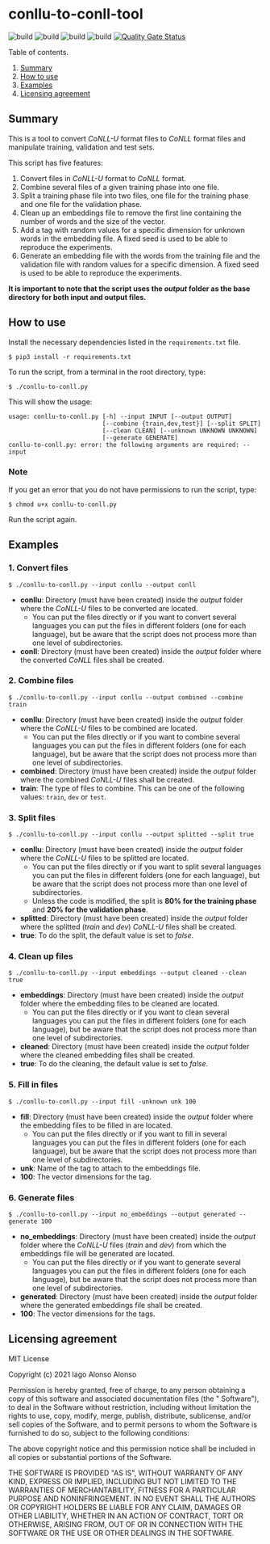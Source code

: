 # conllu-to-conll-tool

![build](https://img.shields.io/badge/build-passing-success) ![build](https://img.shields.io/badge/license-MIT-success) ![build](https://img.shields.io/badge/python-3.6%2B-blue) ![build](https://img.shields.io/badge/platform-linux--64-lightgrey) [![Quality Gate Status](https://sonarcloud.io/api/project_badges/measure?project=MinionAttack_conllu-to-conll-tool&metric=alert_status)](https://sonarcloud.io/dashboard?id=MinionAttack_conllu-to-conll-tool)


Table of contents.

1. [Summary](#summary)
2. [How to use](#how-to-use)
3. [Examples](#examples)
4. [Licensing agreement](#licensing-agreement)

## Summary

This is a tool to convert *CoNLL-U* format files to *CoNLL* format files and manipulate training, validation and test sets.

This script has five features:

1. Convert files in *CoNLL-U* format to *CoNLL* format.
2. Combine several files of a given training phase into one file.
3. Split a training phase file into two files, one file for the training phase and one file for the validation phase.
4. Clean up an embeddings file to remove the first line containing the number of words and the size of the vector.
5. Add a tag with random values for a specific dimension for unknown words in the embedding file. A fixed seed is used to be able to
   reproduce the experiments.
6. Generate an embedding file with the words from the training file and the validation file with random values for a specific dimension. A
   fixed seed is used to be able to reproduce the experiments.

**It is important to note that the script uses the _output_ folder as the base directory for both input and output files.**

## How to use

Install the necessary dependencies listed in the `requirements.txt` file.

`$ pip3 install -r requirements.txt`

To run the script, from a terminal in the root directory, type:

`$ ./conllu-to-conll.py`

This will show the usage:

```  
usage: conllu-to-conll.py [-h] --input INPUT [--output OUTPUT]
                          [--combine {train,dev,test}] [--split SPLIT]
                          [--clean CLEAN] [--unknown UNKNOWN UNKNOWN]
                          [--generate GENERATE]
conllu-to-conll.py: error: the following arguments are required: --input  
```  

### Note

If you get an error that you do not have permissions to run the script, type:

`$ chmod u+x conllu-to-conll.py`

Run the script again.

## Examples

### 1. Convert files

`$ ./conllu-to-conll.py --input conllu --output conll`

- **conllu**: Directory (must have been created) inside the *output* folder where the *CoNLL-U* files to be converted are located.
  - You can put the files directly or if you want to convert several languages you can put the files in different folders (one for each
    language), but be aware that the script does not process more than one level of subdirectories.
- **conll**: Directory (must have been created) inside the *output* folder where the converted *CoNLL* files shall be created.

### 2. Combine files

`$ ./conllu-to-conll.py --input conllu --output combined --combine train`

- **conllu**: Directory (must have been created) inside the *output* folder where the *CoNLL-U* files to be combined are located.
  - You can put the files directly or if you want to combine several languages you can put the files in different folders (one for each
    language), but be aware that the script does not process more than one level of subdirectories.
- **combined**: Directory (must have been created) inside the *output* folder where the combined *CoNLL-U* files shall be created.
- **train**: The type of files to combine. This can be one of the following values: `train`, `dev` or `test`.

### 3. Split files

`$ ./conllu-to-conll.py --input conllu --output splitted --split true`

- **conllu**: Directory (must have been created) inside the *output* folder where the *CoNLL-U* files to be splitted are located.
  - You can put the files directly or if you want to split several languages you can put the files in different folders (one for each
    language), but be aware that the script does not process more than one level of subdirectories.
  - Unless the code is modified, the split is **80% for the training phase** and **20% for the validation phase**.
- **splitted**: Directory (must have been created) inside the *output* folder where the splitted (*train* and *dev*) *CoNLL-U* files shall
  be created.
- **true**: To do the split, the default value is set to *false*.

### 4. Clean up files

`$ ./conllu-to-conll.py --input embeddings --output cleaned --clean true`

- **embeddings**: Directory (must have been created) inside the *output* folder where the embedding files to be cleaned are located.
  - You can put the files directly or if you want to clean several languages you can put the files in different folders (one for each
    language), but be aware that the script does not process more than one level of subdirectories.
- **cleaned**: Directory (must have been created) inside the *output* folder where the cleaned embedding files shall be created.
- **true**: To do the cleaning, the default value is set to *false*.

### 5. Fill in files

`$ ./conllu-to-conll.py --input fill -unknown unk 100`

- **fill**: Directory (must have been created) inside the *output* folder where the embedding files to be filled in are located.
  - You can put the files directly or if you want to fill in several languages you can put the files in different folders (one for each
    language), but be aware that the script does not process more than one level of subdirectories.
- **unk**: Name of the tag to attach to the embeddings file.
- **100**: The vector dimensions for the tag.

### 6. Generate files

`$ ./conllu-to-conll.py --input no_embeddings --output generated --generate 100`

- **no_embeddings**: Directory (must have been created) inside the *output* folder where the *CoNLL-U* files (*train* and *dev*) from which
  the embeddings file will be generated are located.
  - You can put the files directly or if you want to generate several languages you can put the files in different folders (one for each
    language), but be aware that the script does not process more than one level of subdirectories.
- **generated**: Directory (must have been created) inside the *output* folder where the generated embeddings file shall be created.
- **100**: The vector dimensions for the tags.

## Licensing agreement

MIT License

Copyright (c) 2021 Iago Alonso Alonso

Permission is hereby granted, free of charge, to any person obtaining a copy of this software and associated documentation files (the "
Software"), to deal in the Software without restriction, including without limitation the rights to use, copy, modify, merge, publish,
distribute, sublicense, and/or sell copies of the Software, and to permit persons to whom the Software is furnished to do so, subject to the
following conditions:

The above copyright notice and this permission notice shall be included in all copies or substantial portions of the Software.

THE SOFTWARE IS PROVIDED "AS IS", WITHOUT WARRANTY OF ANY KIND, EXPRESS OR IMPLIED, INCLUDING BUT NOT LIMITED TO THE WARRANTIES OF MERCHANTABILITY, FITNESS FOR A PARTICULAR PURPOSE AND NONINFRINGEMENT. IN NO EVENT SHALL THE AUTHORS OR COPYRIGHT HOLDERS BE LIABLE FOR ANY CLAIM, DAMAGES OR OTHER LIABILITY, WHETHER IN AN ACTION OF CONTRACT, TORT OR OTHERWISE, ARISING FROM, OUT OF OR IN CONNECTION WITH THE SOFTWARE OR THE USE OR OTHER DEALINGS IN THE SOFTWARE.
